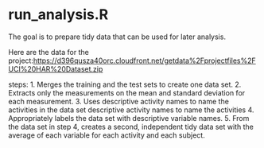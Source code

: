 # run_analysis.R
 The goal is to prepare tidy data that can be used for later analysis. 
 
 Here are the data for the project:https://d396qusza40orc.cloudfront.net/getdata%2Fprojectfiles%2FUCI%20HAR%20Dataset.zip
 
 steps: 1. Merges the training and the test sets to create one data set.
        2. Extracts only the measurements on the mean and standard deviation for each measurement.
        3. Uses descriptive activity names to name the activities in the data set descriptive activity names to name the activities
        4. Appropriately labels the data set with descriptive variable names.
        5. From the data set in step 4, creates a second, independent tidy data set with the average of each variable for each                  activity and each subject.
